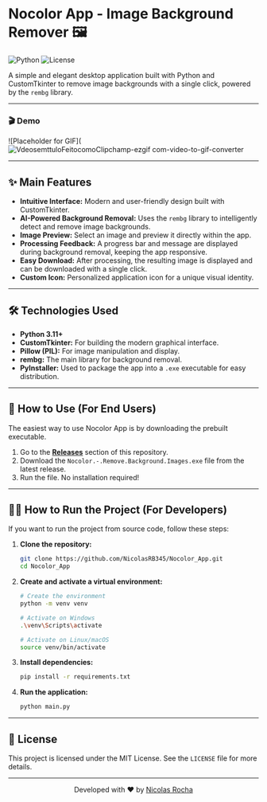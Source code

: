 # Nocolor App - Image Background Remover 🖼️

![Python](https://img.shields.io/badge/Python-3.11+-blue?style=for-the-badge&logo=python&logoColor=white)
![License](https://img.shields.io/badge/License-MIT-green?style=for-the-badge)

A simple and elegant desktop application built with Python and CustomTkinter to remove image backgrounds with a single click, powered by the `rembg` library.

---

### 🎬 Demo

![Placeholder for GIF](![VdeosemttuloFeitocomoClipchamp-ezgif com-video-to-gif-converter](https://github.com/user-attachments/assets/a3a118c8-ee4a-4cce-b7fd-75b8df73dbc1)

---

## ✨ Main Features

* **Intuitive Interface:** Modern and user-friendly design built with CustomTkinter.
* **AI-Powered Background Removal:** Uses the `rembg` library to intelligently detect and remove image backgrounds.
* **Image Preview:** Select an image and preview it directly within the app.
* **Processing Feedback:** A progress bar and message are displayed during background removal, keeping the app responsive.
* **Easy Download:** After processing, the resulting image is displayed and can be downloaded with a single click.
* **Custom Icon:** Personalized application icon for a unique visual identity.

---

## 🛠️ Technologies Used

* **Python 3.11+**
* **CustomTkinter:** For building the modern graphical interface.
* **Pillow (PIL):** For image manipulation and display.
* **rembg:** The main library for background removal.
* **PyInstaller:** Used to package the app into a `.exe` executable for easy distribution.

---

## 🚀 How to Use (For End Users)

The easiest way to use Nocolor App is by downloading the prebuilt executable.

1. Go to the **[Releases](https://github.com/NicolasRB345/Nocolor_App/releases)** section of this repository.
2. Download the `Nocolor.-.Remove.Background.Images.exe` file from the latest release.
3. Run the file. No installation required!

---

## 👨‍💻 How to Run the Project (For Developers)

If you want to run the project from source code, follow these steps:

1. **Clone the repository:**
    ```bash
    git clone https://github.com/NicolasRB345/Nocolor_App.git
    cd Nocolor_App
    ```

2. **Create and activate a virtual environment:**
    ```bash
    # Create the environment
    python -m venv venv

    # Activate on Windows
    .\venv\Scripts\activate

    # Activate on Linux/macOS
    source venv/bin/activate
    ```

3. **Install dependencies:**
    ```bash
    pip install -r requirements.txt
    ```

4. **Run the application:**
    ```bash
    python main.py
    ```

---

## 📜 License

This project is licensed under the MIT License. See the `LICENSE` file for more details.

---

<p align="center">
  Developed with ❤️ by <a href="https://github.com/NicolasRB345">Nicolas Rocha</a>
</p>
